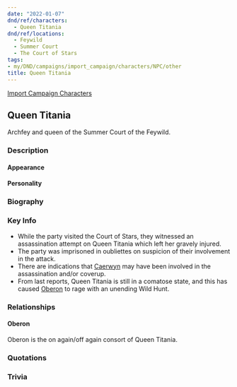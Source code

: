```yaml
---
date: "2022-01-07"
dnd/ref/characters:
  - Queen Titania
dnd/ref/locations:
  - Feywild
  - Summer Court
  - The Court of Stars
tags:
- my/DND/campaigns/import_campaign/characters/NPC/other
title: Queen Titania
---
```


[Import Campaign Characters](/dnd/characters/)

## Queen Titania

Archfey and queen of the Summer Court of the Feywild.

### Description

#### Appearance

#### Personality

### Biography

### Key Info

- While the party visited the Court of Stars, they witnessed an assassination attempt on Queen Titania which left her gravely injured.
- The party was imprisoned in oubliettes on suspicion of their involvement in the attack.
- There are indications that [Caerwyn](/dnd/npcs/caerwyn-cadogan/) may have been involved in the assassination and/or coverup.
- From last reports, Queen Titania is still in a comatose state, and this has caused [Oberon](/dnd/npcs/oberon/) to rage with an unending Wild Hunt.

### Relationships

#### Oberon

Oberon is the on again/off again consort of Queen Titania.

### Quotations

### Trivia

